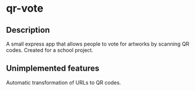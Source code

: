 # qr-vote
## Description
A small express app that allows people to vote for artworks by scanning QR codes. Created for a school project.

## Unimplemented features
Automatic transformation of URLs to QR codes.
